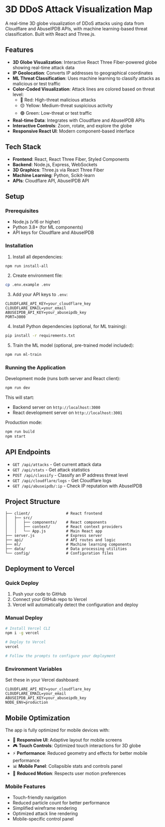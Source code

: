# 3D DDoS Attack Visualization Map

A real-time 3D globe visualization of DDoS attacks using data from Cloudflare and AbuseIPDB APIs, with machine learning-based threat classification. Built with React and Three.js.

## Features

- **3D Globe Visualization**: Interactive React Three Fiber-powered globe showing real-time attack data
- **IP Geolocation**: Converts IP addresses to geographical coordinates
- **ML Threat Classification**: Uses machine learning to classify attacks as malicious or test traffic
- **Color-Coded Visualization**: Attack lines are colored based on threat level:
  - 🔴 Red: High-threat malicious attacks
  - 🟡 Yellow: Medium-threat suspicious activity
  - 🟢 Green: Low-threat or test traffic
- **Real-time Data**: Integrates with Cloudflare and AbuseIPDB APIs
- **Interactive Controls**: Zoom, rotate, and explore the globe
- **Responsive React UI**: Modern component-based interface

## Tech Stack

- **Frontend**: React, React Three Fiber, Styled Components
- **Backend**: Node.js, Express, WebSockets
- **3D Graphics**: Three.js via React Three Fiber
- **Machine Learning**: Python, Scikit-learn
- **APIs**: Cloudflare API, AbuseIPDB API

## Setup

### Prerequisites
- Node.js (v16 or higher)
- Python 3.8+ (for ML components)
- API keys for Cloudflare and AbuseIPDB

### Installation

1. Install all dependencies:
```bash
npm run install-all
```

2. Create environment file:
```bash
cp .env.example .env
```

3. Add your API keys to `.env`:
```
CLOUDFLARE_API_KEY=your_cloudflare_key
CLOUDFLARE_EMAIL=your_email
ABUSEIPDB_API_KEY=your_abuseipdb_key
PORT=3000
```

4. Install Python dependencies (optional, for ML training):
```bash
pip install -r requirements.txt
```

5. Train the ML model (optional, pre-trained model included):
```bash
npm run ml-train
```

### Running the Application

Development mode (runs both server and React client):
```bash
npm run dev
```

This will start:
- Backend server on `http://localhost:3000`
- React development server on `http://localhost:3001`

Production mode:
```bash
npm run build
npm start
```

## API Endpoints

- `GET /api/attacks` - Get current attack data
- `GET /api/stats` - Get attack statistics
- `POST /api/classify` - Classify an IP address threat level
- `GET /api/cloudflare/logs` - Get Cloudflare logs
- `GET /api/abuseipdb/:ip` - Check IP reputation with AbuseIPDB

## Project Structure

```
├── client/                # React frontend
│   ├── src/
│   │   ├── components/    # React components
│   │   ├── context/       # React context providers
│   │   └── App.js         # Main React app
├── server.js              # Express server
├── api/                   # API routes and logic
├── ml/                    # Machine learning components
├── data/                  # Data processing utilities
└── config/                # Configuration files
```

## Deployment to Vercel

### Quick Deploy
1. Push your code to GitHub
2. Connect your GitHub repo to Vercel
3. Vercel will automatically detect the configuration and deploy

### Manual Deploy
```bash
# Install Vercel CLI
npm i -g vercel

# Deploy to Vercel
vercel

# Follow the prompts to configure your deployment
```

### Environment Variables
Set these in your Vercel dashboard:
```
CLOUDFLARE_API_KEY=your_cloudflare_key
CLOUDFLARE_EMAIL=your_email
ABUSEIPDB_API_KEY=your_abuseipdb_key
NODE_ENV=production
```

## Mobile Optimization

The app is fully optimized for mobile devices with:
- 📱 **Responsive UI**: Adaptive layout for mobile screens
- 🎮 **Touch Controls**: Optimized touch interactions for 3D globe
- ⚡ **Performance**: Reduced geometry and effects for better mobile performance
- 📊 **Mobile Panel**: Collapsible stats and controls panel
- 🔄 **Reduced Motion**: Respects user motion preferences

### Mobile Features
- Touch-friendly navigation
- Reduced particle count for better performance
- Simplified wireframe rendering
- Optimized attack line rendering
- Mobile-specific control panel
